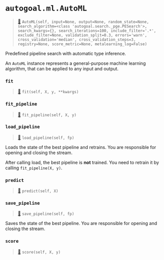 # `autogoal.ml.AutoML`

> [📝](https://github.com/autogal/autogoal/blob/main/autogoal/ml/_automl.py#L28)
> `AutoML(self, input=None, output=None, random_state=None, search_algorithm=<class 'autogoal.search._pge.PESearch'>, search_kwargs={}, search_iterations=100, include_filter='.*', exclude_filter=None, validation_split=0.3, errors='warn', cross_validation='median', cross_validation_steps=3, registry=None, score_metric=None, metalearning_log=False)`

Predefined pipeline search with automatic type inference.

An `AutoML` instance represents a general-purpose machine learning
algorithm, that can be applied to any input and output.
### `fit`

> [📝](https://github.com/autogoal/autogoal/blob/main/autogoal/ml/_automl.py#L83)
> `fit(self, X, y, **kwargs)`

### `fit_pipeline`

> [📝](https://github.com/autogoal/autogoal/blob/main/autogoal/ml/_automl.py#L114)
> `fit_pipeline(self, X, y)`

### `load_pipeline`

> [📝](https://github.com/autogoal/autogoal/blob/main/autogoal/ml/_automl.py#L133)
> `load_pipeline(self, fp)`

Loads the state of the best pipeline and retrains.
You are responsible for opening and closing the stream.

After calling load, the best pipeline is **not** trained.
You need to retrain it by calling `fit_pipeline(X, y)`.
### `predict`

> [📝](https://github.com/autogoal/autogoal/blob/main/autogoal/ml/_automl.py#L194)
> `predict(self, X)`

### `save_pipeline`

> [📝](https://github.com/autogoal/autogoal/blob/main/autogoal/ml/_automl.py#L122)
> `save_pipeline(self, fp)`

Saves the state of the best pipeline.
You are responsible for opening and closing the stream.
### `score`

> [📝](https://github.com/autogoal/autogoal/blob/main/autogoal/ml/_automl.py#L145)
> `score(self, X, y)`

